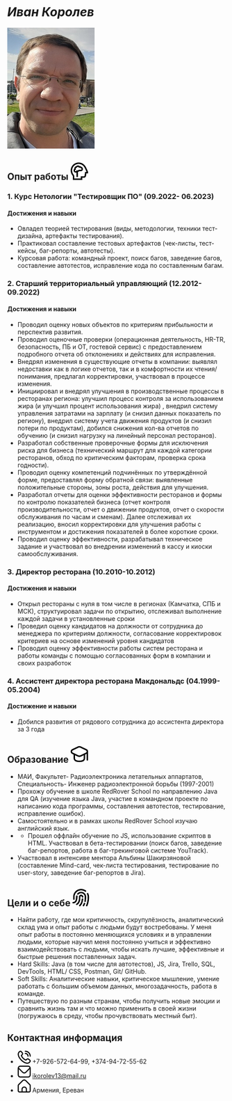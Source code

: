 # ***Иван Королев***

![Фото профиля](%D0%98%D0%B2%D0%B0%D0%BD.jpg)

## **Опыт работы** ![work](brain.png)

### 1. Курс Нетологии "Тестировщик ПО" (09.2022- 06.2023)

#### Достижения и навыки

- Овладел теорией тестирования (виды, методологии, техники тест-дизайна, артефакты тестирования).
- Практиковал составление тестовых артефактов (чек-листы, тест-кейсы, баг-репорты, автотесты).
- Курсовая работа: командный проект, поиск багов, заведение багов, составление автотестов, исправление кода по составленным багам.


### 2. Старший территориальный управляющий (12.2012- 09.2022)

#### Достижения и навыки

- Проводил оценку новых объектов по критериям прибыльности и перспектив развития.
- Проводил оценочные проверки (операционная деятельность, HR-TR, безопасность, ПБ и ОТ, гостевой сервис) с предоставлением подробного отчета об отклонениях и действиях для исправления.
- Внедрял изменения в существующие отчеты в компании: выявлял недоставки как в логике отчетов, так и в комфортности их чтения/ понимания, предлагал корректировки, участвовал в процессе изменения.
- Инициировал и внедрял улучшения в производственные процессы в ресторанах региона: улучшил процесс контроля за использованием жира (и улучшил процент использования жира) , внедрил систему управления затратами на зарплату (и снизил данных показатель по региону), внедрил систему учета движения продуктов (и снизил потери по продуктам), добился снижения кол-ва отчетов по обучению (и снизил нагрузку на линейный персонал ресторанов).
- Разработал собственные проверочные формы для исключения риска для бизнеса (технический маршрут для каждой категории ресторанов, обход по критическим факторам, проверка срока годности).
- Проводил оценку компетенций подчинённых по утверждённой форме, предоставлял форму обратной связи: выявленные положительные стороны, зоны роста, действия для улучшения.
- Разработал отчеты для оценки эффективности ресторанов и формы по контролю показателей бизнеса (отчет контроля производительности, отчет о движении продуктов, отчет о скорости обслуживания по часам и сменам). Далее отслеживал их реализацию, вносил корректировки для улучшения работы с инструментом и достижения показателей в более короткие сроки.
- Проводил оценку эффективности, разрабатывал техническое задание и участвовал во внедрении изменений в кассу и киоски самообслуживания.


### 3. Директор ресторана (10.2010-10.2012)

#### Достижения и навыки

  - Открыл рестораны с нуля в том числе в регионах (Камчатка, СПБ и МСК), структуировал задачи по открытию, отслеживал выполнение каждой задачи в установленные сроки
  - Проведил оценку кандидатов на должности от сотрудника до менеджера по критериям должности, согласование корректировок критериев на основе изменений уровня кандидатов
  - Проводил оценку эффективности работы систем ресторана и работы команды с помощью согласованных форм в компании и своих разработок

### 4. Ассистент директора ресторана Макдональдс (04.1999- 05.2004)

#### Достижение и навыки
  - Добился развития от рядового сотрудника до ассистента директора за 3 года

## **Образование** ![learning](learning.png)

  - МАИ, Факультет- Радиоэлектроника летательных аппартатов, Специальность- Инженер радиоэлектронной борьбы (1997-2001)
  - Прохожу обучение в школе RedRover School по направлению Java для QA (изучение языка Java, участие в командном проекте по написанию кода программы, составления автотестов, тестирование, исправление ошибок).
- Самостоятельно и в рамках школы RedRover School изучаю английский язык.
- - Прошел оффлайн обучение по JS, использование скриптов в HTML.
Участвовал в бета-тестировании (поиск багов, заведение баг-репортов, работа в баг-трекинговой системе YouTrack).
- Участвовал в интенсиве ментора Альбины Шакирзяновой (составление Mind-card, чек-листа тестирования, тестирование по user-story, заведение баг-репортов в Jira).


<!-- ## **Портфолио** ![link](link.png) -->

<!-- [Учебные программы](https://github.com/IvanKorolev13/git-2-homeworks-revert--my_vers.git)

[Профиль в GitHub](https://github.com/IvanKorolev13) -->

## **Цели и о себе** ![about me](indification.png)

- Найти работу, где мои критичность, скрупулёзность, аналитический склад ума и опыт работы с людьми будут востребованы. У меня опыт работы в постоянно меняющихся условиях и в управлении людьми, которые научил меня постоянно учиться и эффективно взаимодействовать с людьми, чтобы искать лучшие, эффективные и быстрые решения поставленных задач.
- Hard Skills: Java (в том числе для автотестов), JS, Jira, Trello, SQL, DevTools, HTML/ CSS, Postman, Git/ GitHub.
- Soft Skills: Аналитические навыки, критическое мышление, умение работать с большим объемом данных, многозадачность, работа в команде.
- Путешествую по разным странам, чтобы получить новые эмоции и сравнить жизнь там и что можно применить в своей жизни (погружаюсь в среду, чтобы прочувствовать местный быт).

## **Контактная информация**

  - ![tel](telefone.png)   +7-926-572-64-99, +374-94-72-55-62
  - ![email](email.png)   ikorolev13@mail.ru
  - ![addess](building.png)    Армения, Ереван
